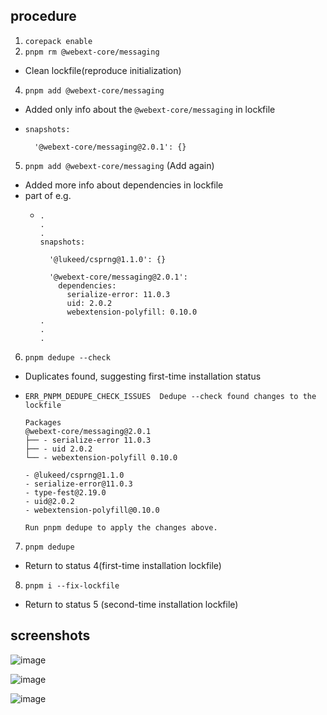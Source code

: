 ## procedure

1. `corepack enable`
2. `pnpm rm @webext-core/messaging`
  - Clean lockfile(reproduce initialization)
4. `pnpm add @webext-core/messaging`
  - Added only info about the `@webext-core/messaging` in lockfile
  - ```
    snapshots:

      '@webext-core/messaging@2.0.1': {}
    ```
5. `pnpm add @webext-core/messaging` (Add again)
  - Added more info about dependencies in lockfile
  - part of e.g.
    - ```
      .
      .
      .
      snapshots:

        '@lukeed/csprng@1.1.0': {}

        '@webext-core/messaging@2.0.1':
          dependencies:
            serialize-error: 11.0.3
            uid: 2.0.2
            webextension-polyfill: 0.10.0
      .
      .
      .
      ```
6. `pnpm dedupe --check`
  - Duplicates found, suggesting first-time installation status
  - ```
    ERR_PNPM_DEDUPE_CHECK_ISSUES  Dedupe --check found changes to the lockfile

    Packages
    @webext-core/messaging@2.0.1
    ├── - serialize-error 11.0.3
    ├── - uid 2.0.2
    └── - webextension-polyfill 0.10.0
    
    - @lukeed/csprng@1.1.0
    - serialize-error@11.0.3
    - type-fest@2.19.0
    - uid@2.0.2
    - webextension-polyfill@0.10.0
    
    Run pnpm dedupe to apply the changes above.
    ```
7. `pnpm dedupe`
  - Return to status 4(first-time installation lockfile)
8. `pnpm i --fix-lockfile`
  - Return to status 5 (second-time installation lockfile)


## screenshots

![image](https://github.com/user-attachments/assets/b7d7328b-8502-4574-8de7-c3c685a32083)

![image](https://github.com/user-attachments/assets/99981503-de59-4db0-b20f-829274cb88f7)

![image](https://github.com/user-attachments/assets/ef9797ed-a3de-447c-a4bd-83f2821230f3)
